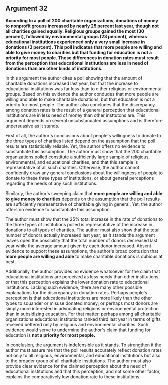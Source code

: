 
Argument 32
---------------------------

**According to a poll of 200 charitable organizations, donations of money to nonprofit groups
increased by nearly 25 percent last year, though not all charities gained equally. Religious
groups gained the most (30 percent), followed by environmental groups (23 percent), whereas
educational institutions experienced only a very small increase in donations (3 percent). This
poll indicates that more people are willing and able to give money to charities but that funding
for education is not a priority for most people. These differences in donation rates must result
from the perception that educational institutions are less in need of donations than are other
kinds of institutions.**

In this argument the author cites a poll showing that the amount of charitable donations
increased last year, but that the increase to educational institutions was far less than to either
religious or environmental groups. Based on this evidence the author condudes that more
people are willing and able to make charitable donations, but that education is not a priority for
most people. The author also concludes that the discrepancy among donation rates is the
result of a general perception that educational institutions are in less need of money than other
insttutons are. This argument depends on several unsubstanuated assumptions and is
therefore unpersuasive as it stands.

First of all, the author's conclusions about people's willingness to donate to the three types
of charities listed depend on the assumption that the poll results are statistically reliable. Yet,
the author offers no evidence to substantiate this assumption. The author must show that the
200 charitable organizations polled constitute a sufficiently large sample of religious,
environmental, and educational charities, and that this sample is representative of all such
charities. Otherwise, the author cannot confidently draw any general conclusions about the
willingness of people to donate to these three types of institutions, or about general
perceptions regarding the needs of any such institutions.

Similarly, the author's sweeping claim that **more people are willing and able to give money
to charities** depends on the assumption that the poll results are sufficiently representative of
charitable giving in general. Yet, the author offers no evidence to substantiate this assumption.

The author must show that the 25% total increase in the rate of donations to the three types of
institutions polled is representative of the increase in donations to all types of charities. The
author must also show that the total number of donors actually increased last year; as it stands
the argument leaves open the possibility that the total number of donors decreased last year
while the average amount given by each donor increased. Absent evidence to support these
assumptions, the author's broad contusion that **more people are willing and able** to make
charitable donations is dubious at best.

Additionally, the author provides no evidence whatsoever for the claim that educational
institutions are perceived as less needy than other institutions, or that this perception explains
the lower donation rate to educational institutions. Lacking such evidence, there are many
other possible explanations for the discrepancy in donation rates. Perhaps people's perception
is that educational institutions are more likely than the other types to squander or misuse
donated money; or perhaps most donors are simply more interested in advocating religions or
environmental protection than in subsidizing education. For that matter, perhaps among all
charitable organizations educational institutions ranked third last year in terms of gifts received
bettered only by religious and environmental charities. Such evidence would serve to
undermine the author's claim that funding for education is **not a priority for most people.**


In conclusion, the argument is indefensible as it stands. To strengthen it the author must
assure me that the poll results accurately reflect donation rates not only to all religious,
environmental, and educational institutions but also to the broader group of all charitable
institutions. The author must also provide clear evidence for the claimed perception about the
need of educational institutions and that this perception, and not some other factor, explains
the comparatively low donation rate to these institutions.

